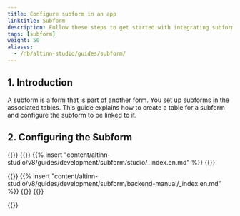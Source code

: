 ```yaml
---
title: Configure subform in an app
linktitle: Subform
description: Follow these steps to get started with integrating subforms in your Altinn App.
tags: [subform]
weight: 50
aliases:
  - /nb/altinn-studio/guides/subform/
---
```


## 1. Introduction

A subform is a form that is part of another form.
You set up subforms in the associated tables. This guide explains how to create a table for a subform and configure the subform to be linked to it.

## 2. Configuring the Subform

{{<content-version-selector classes="border-box">}}
{{<content-version-container version-label="Altinn Studio Designer">}}
{{% insert "content/altinn-studio/v8/guides/development/subform/studio/_index.en.md" %}}
{{</content-version-container>}}

{{<content-version-container version-label="Manuelt oppsett">}}
{{% insert "content/altinn-studio/v8/guides/development/subform/backend-manual/_index.en.md" %}}
{{</content-version-container>}}
{{</content-version-selector>}}

{{<children />}}
